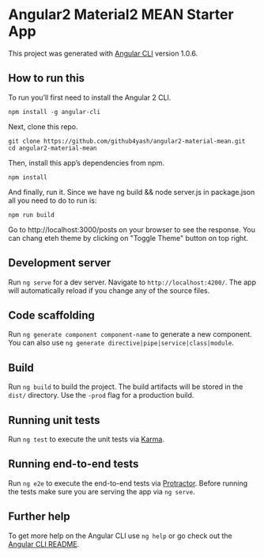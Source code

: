 # Angular2 Material2 MEAN Starter App

This project was generated with [Angular CLI](https://github.com/angular/angular-cli) version 1.0.6.

## How to run this
To run you’ll first need to install the Angular 2 CLI.

```
npm install -g angular-cli
```

Next, clone this repo.

```
git clone https://github.com/github4yash/angular2-material-mean.git
cd angular2-material-mean
```

Then, install this app’s dependencies from npm.

```
npm install
```

And finally, run it. Since we have ng build && node server.js in package.json all you need to do to run is:

```
npm run build
```
Go to http://localhost:3000/posts on your browser to see the response. You can chang eteh theme by clicking on "Toggle Theme" button on top right.

## Development server

Run `ng serve` for a dev server. Navigate to `http://localhost:4200/`. The app will automatically reload if you change any of the source files.

## Code scaffolding

Run `ng generate component component-name` to generate a new component. You can also use `ng generate directive|pipe|service|class|module`.

## Build

Run `ng build` to build the project. The build artifacts will be stored in the `dist/` directory. Use the `-prod` flag for a production build.

## Running unit tests

Run `ng test` to execute the unit tests via [Karma](https://karma-runner.github.io).

## Running end-to-end tests

Run `ng e2e` to execute the end-to-end tests via [Protractor](http://www.protractortest.org/).
Before running the tests make sure you are serving the app via `ng serve`.

## Further help

To get more help on the Angular CLI use `ng help` or go check out the [Angular CLI README](https://github.com/angular/angular-cli/blob/master/README.md).
